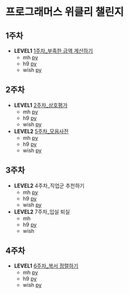 # 프로그래머스 위클리 챌린지

## 1주차

- **LEVEL1** [1주차\_부족한 금액 계산하기](https://programmers.co.kr/learn/courses/30/lessons/82612)
  - mh [py](./mh/1주차_부족한%20금액%20계산하기.py)
  - h9 [py](./h9/1주차_부족한%20금액%20계산하기.py)
  - wish [py](./wish/1주차_부족한%20금액%20계산하기.py)

## 2주차

- **LEVEL1** [2주차\_상호평가](https://programmers.co.kr/learn/courses/30/lessons/83201)
  - mh [py](./mh/2주차_상호평가.py)
  - h9 [py](./h9/2주차_상호%20평가.py)
  - wish [py](./wish/2주차_상호평가.py)
- **LEVEL2** [5주차\_모음사전](https://programmers.co.kr/learn/courses/30/lessons/84512)
  - mh [py](./mh/5주차_모음사전.py)
  - h9 [py](./h9/5주차_모음%20사전.py)
  - wish [py](./wish/5주차_모음%20사전.py)

## 3주차

- **LEVEL2** 4주차\_직업군 추천하기
  - mh [py](./mh/4주차_직업군%20추천하기.py)
  - h9 [py](./h9/4주차_직업군%20추천하기.py)
  - wish [py](./wish/4주차_직업군%20추천하기.py)
- **LEVEL2** 7주차\_입실 퇴실
  - mh
  - h9 [py](./h9/7주차_입실%20퇴실.py)
  - wish
## 4주차

- **LEVEL1** [6주차\_복서 정렬하기](https://programmers.co.kr/learn/courses/30/lessons/85002)
  - mh [py](./mh/6주차_복서%20정렬하기.py)
  - h9 [py](./h9/6주차_복서_정렬하기.py)
  - wish [py](./wish/6주차_복서%20정렬하기.py)
